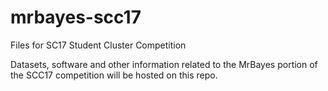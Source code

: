 # mrbayes-scc17
Files for SC17 Student Cluster Competition

Datasets, software and other information related to the MrBayes portion of the SCC17 competition will be hosted on this repo.